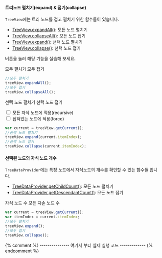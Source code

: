 #### 트리노드 펼치기(expand) & 접기(collapse)

`TreeView`에는 트리 노드를 접고 펼치기 위한 함수들이 있습니다.

- [TreeView.expandAll()](http://help.realgrid.com/api/TreeView/expandAll/): 모든 노드 펼치기
- [TreeView.collapseAll()](http://help.realgrid.com/api/TreeView/collapseAll/): 모든 노드 접기
- [TreeView.expand()](http://help.realgrid.com/api/TreeView/expand/): 선택 노드 펼치기
- [TreeView.collapse()](http://help.realgrid.com/api/TreeView/collapse/): 선택 노드 접기

버튼을 눌러 해당 기능을 실습해 보세요.

<a class="btn primary small round lowercase" id="expandAll">모두 펼치기</a>
<a class="btn primary small round lowercase" id="collapseAll">모두 접기</a>

```js
//모두 펼치기
treeView.expandAll();
//모두 접기
treeView.collapseAll();
```

<a class="btn primary small round lowercase" id="expandNode">선택 노드 펼치기</a>
<a class="btn primary small round lowercase" id="collapseNode">선택 노드 접기</a>
<div class="checkbox">
  <label>
    <input type="checkbox" id="chkRecursive"> 모든 자식 노드에 적용(recursive)
  </label>
</div>
<div class="checkbox">
  <label>
    <input type="checkbox" id="chkRecursive"> 접혀있는 노드에 적용(force)
  </label>
</div>

```js
var current = treeView.getCurrent();
//선택 노드 펼치기
treeView.expand(current.itemIndex);
//선택 노드 접기
treeView.collapse(current.itemIndex);
```

#### 선택된 노드의 자식 노드 개수

`TreeDataProvider`에는 특정 노드에서 자식노드의 개수를 확인할 수 있는 함수들 입니다.

- [TreeDataProvider.getChildCount()](http://help.realgrid.com/api/TreeDataProvider/getChildCount/): 모든 노드 펼치기
- [TreeDataProvider.getDescendantCount()](http://help.realgrid.com/api/TreeDataProvider/getDescendantCount/): 모든 노드 접기

<a class="btn primary small round lowercase" id="getChildCount">자식 노드 수</a>
<a class="btn primary small round lowercase" id="getDescendantCount">모든 자손 노드 수</a>

```js
var current = treeView.getCurrent();
var itemIndex = current.itemIndex;
//모두 펼치기
treeView.expand();
//모두 접기
treeView.collapse();
```

{% comment %} ---------------
  여기서 부터 실제 실행 코드
------------- {% endcomment %}
<script>
function getCurrent() {
  var curr = treeView.getCurrent();
     if (!curr) {
         alert('트리의 특정 행을 선택하세요.');
         return;
     }
     return curr;
}

$('#collapseAll').click(function() {
  treeView.collapseAll();
});

$('#expandAll').click(function() {
  treeView.expandAll();
});

$('#collapseNode').click(function() {
  var current = getCurrent();
  var recursive = document.getElementById("chkRecursive").checked;
  treeView.collapse(current.itemIndex, recursive);
});

$('#expandNode').click(function() {
  var current = getCurrent();
  var recursive = document.getElementById("chkRecursive").checked;
  treeView.expand(current.itemIndex, recursive, true);
});

$('#getChildCount').click(function() {
  var current = getCurrent();
  var childCount = treeDataProvider.getChildCount(current.dataRow);
  alert(childCount);
});

$('#getDescendantCount').click(function() {
  var current = getCurrent();
  var childCount = treeDataProvider.getDescendantCount(current.dataRow);
  alert(childCount);
});

</script>
